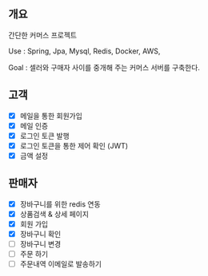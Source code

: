 ## 개요
간단한 커머스 프로젝트

Use : Spring, Jpa, Mysql, Redis, Docker, AWS,

Goal : 셀러와 구매자 사이를 중개해 주는 커머스 서버를 구축한다.

## 고객

- [x] 메일을 통한 회원가입
- [x] 메일 인증 
- [x] 로그인 토큰 발행
- [x] 로그인 토큰을 통한 제어 확인 (JWT)
- [x] 금액 설정

## 판매자

- [x] 장바구니를 위한 redis 연동
- [x] 상품검색 & 상세 페이지
- [x] 회원 가입
- [x] 장바구니 확인
- [ ] 장바구니 변경
- [ ] 주문 하기
- [ ] 주문내역 이메일로 발송하기